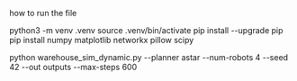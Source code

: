 how to run the file

python3 -m venv .venv
source .venv/bin/activate
pip install --upgrade pip
pip install numpy matplotlib networkx pillow scipy

python warehouse_sim_dynamic.py --planner astar --num-robots 4 --seed 42 --out outputs --max-steps 600
